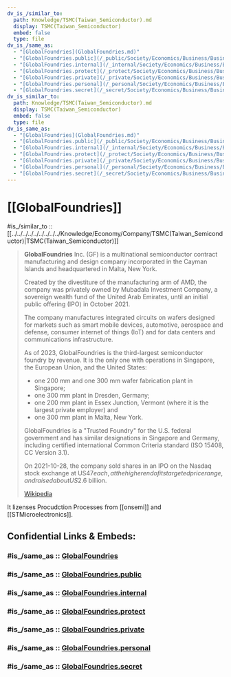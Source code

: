 ```yaml
---
dv_is_/similar_to:
  path: Knowledge/TSMC(Taiwan_Semiconductor).md
  display: TSMC(Taiwan_Semiconductor)
  embed: false
  type: file
dv_is_/same_as:
  - "[GlobalFoundries](GlobalFoundries.md)"
  - "[GlobalFoundries.public](/_public/Society/Economics/Business/Business-Entity/IT~Company/Semiconductor-Industry/GlobalFoundries.public.md)"
  - "[GlobalFoundries.internal](/_internal/Society/Economics/Business/Business-Entity/IT~Company/Semiconductor-Industry/GlobalFoundries.internal.md)"
  - "[GlobalFoundries.protect](/_protect/Society/Economics/Business/Business-Entity/IT~Company/Semiconductor-Industry/GlobalFoundries.protect.md)"
  - "[GlobalFoundries.private](/_private/Society/Economics/Business/Business-Entity/IT~Company/Semiconductor-Industry/GlobalFoundries.private.md)"
  - "[GlobalFoundries.personal](/_personal/Society/Economics/Business/Business-Entity/IT~Company/Semiconductor-Industry/GlobalFoundries.personal.md)"
  - "[GlobalFoundries.secret](/_secret/Society/Economics/Business/Business-Entity/IT~Company/Semiconductor-Industry/GlobalFoundries.secret.md)"
dv_is_similar_to:
  path: Knowledge/TSMC(Taiwan_Semiconductor).md
  display: TSMC(Taiwan_Semiconductor)
  embed: false
  type: file
dv_is_same_as:
  - "[GlobalFoundries](GlobalFoundries.md)"
  - "[GlobalFoundries.public](/_public/Society/Economics/Business/Business-Entity/IT~Company/Semiconductor-Industry/GlobalFoundries.public.md)"
  - "[GlobalFoundries.internal](/_internal/Society/Economics/Business/Business-Entity/IT~Company/Semiconductor-Industry/GlobalFoundries.internal.md)"
  - "[GlobalFoundries.protect](/_protect/Society/Economics/Business/Business-Entity/IT~Company/Semiconductor-Industry/GlobalFoundries.protect.md)"
  - "[GlobalFoundries.private](/_private/Society/Economics/Business/Business-Entity/IT~Company/Semiconductor-Industry/GlobalFoundries.private.md)"
  - "[GlobalFoundries.personal](/_personal/Society/Economics/Business/Business-Entity/IT~Company/Semiconductor-Industry/GlobalFoundries.personal.md)"
  - "[GlobalFoundries.secret](/_secret/Society/Economics/Business/Business-Entity/IT~Company/Semiconductor-Industry/GlobalFoundries.secret.md)"
---
```


# [[GlobalFoundries]] 

#is_/similar_to :: [[../../../../../../../../../Knowledge/Economy/Company/TSMC(Taiwan_Semiconductor)|TSMC(Taiwan_Semiconductor)]] 

> **GlobalFoundries** Inc. (GF) is a multinational semiconductor contract manufacturing and design company 
> incorporated in the Cayman Islands and headquartered in Malta, New York. 
> 
> Created by the divestiture of the manufacturing arm of AMD, 
> the company was privately owned by Mubadala Investment Company, 
> a sovereign wealth fund of the United Arab Emirates, 
> until an initial public offering (IPO) in October 2021.
>
> The company manufactures integrated circuits on wafers 
> designed for markets such as smart mobile devices, automotive, aerospace and defense, 
> consumer internet of things (IoT) and for data centers and communications infrastructure.
>
> As of 2023, GlobalFoundries is the third-largest semiconductor foundry by revenue. 
> It is the only one with operations in Singapore, the European Union, and the United States: 
> - one 200 mm and one 300 mm wafer fabrication plant in Singapore; 
> - one 300 mm plant in Dresden, Germany; 
> - one 200 mm plant in Essex Junction, Vermont (where it is the largest private employer) and 
> - one 300 mm plant in Malta, New York.
> 
> GlobalFoundries is a "Trusted Foundry" for the U.S. federal government 
> and has similar designations in Singapore and Germany, 
> including certified international Common Criteria standard (ISO 15408, CC Version 3.1). 
> 
> On 2021-10-28, the company sold shares in an IPO on the Nasdaq stock exchange at US$47 each, 
> at the higher end of its targeted price range, and raised about US$2.6 billion.
>
> [Wikipedia](https://en.wikipedia.org/wiki/GlobalFoundries)

It lizenses Procudction Processes from [[onsemi]] and [[STMicroelectronics]]. 


## Confidential Links & Embeds: 

### #is_/same_as :: [GlobalFoundries](GlobalFoundries.md) 

### #is_/same_as :: [GlobalFoundries.public](/_public/Society/Economics/Business/Business-Entity/IT~Company/Semiconductor-Industry/GlobalFoundries.public.md) 

### #is_/same_as :: [GlobalFoundries.internal](/_internal/Society/Economics/Business/Business-Entity/IT~Company/Semiconductor-Industry/GlobalFoundries.internal.md) 

### #is_/same_as :: [GlobalFoundries.protect](/_protect/Society/Economics/Business/Business-Entity/IT~Company/Semiconductor-Industry/GlobalFoundries.protect.md) 

### #is_/same_as :: [GlobalFoundries.private](/_private/Society/Economics/Business/Business-Entity/IT~Company/Semiconductor-Industry/GlobalFoundries.private.md) 

### #is_/same_as :: [GlobalFoundries.personal](/_personal/Society/Economics/Business/Business-Entity/IT~Company/Semiconductor-Industry/GlobalFoundries.personal.md) 

### #is_/same_as :: [GlobalFoundries.secret](/_secret/Society/Economics/Business/Business-Entity/IT~Company/Semiconductor-Industry/GlobalFoundries.secret.md)

